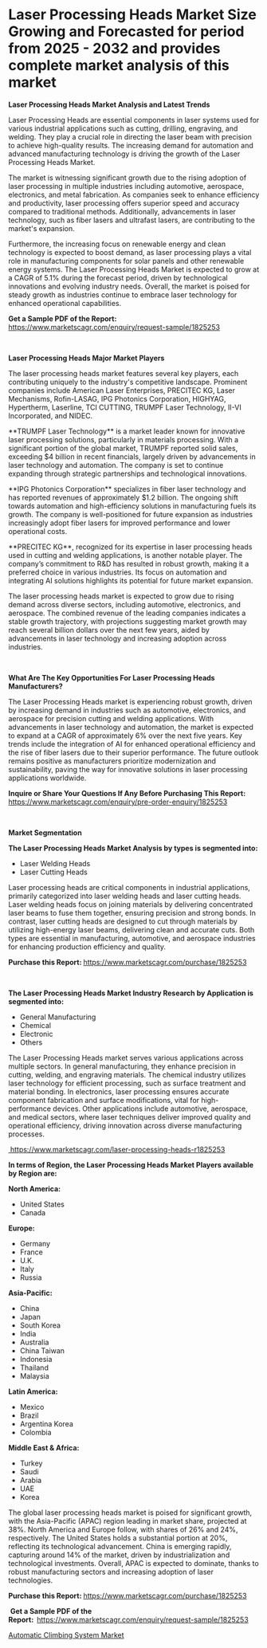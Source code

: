 <p><h1>Laser Processing Heads Market Size Growing and Forecasted for period from 2025 - 2032 and provides complete market analysis of this market</h1></p><p><strong>Laser Processing Heads Market Analysis and Latest Trends</strong></p>
<p><p>Laser Processing Heads are essential components in laser systems used for various industrial applications such as cutting, drilling, engraving, and welding. They play a crucial role in directing the laser beam with precision to achieve high-quality results. The increasing demand for automation and advanced manufacturing technology is driving the growth of the Laser Processing Heads Market.</p><p>The market is witnessing significant growth due to the rising adoption of laser processing in multiple industries including automotive, aerospace, electronics, and metal fabrication. As companies seek to enhance efficiency and productivity, laser processing offers superior speed and accuracy compared to traditional methods. Additionally, advancements in laser technology, such as fiber lasers and ultrafast lasers, are contributing to the market's expansion.</p><p>Furthermore, the increasing focus on renewable energy and clean technology is expected to boost demand, as laser processing plays a vital role in manufacturing components for solar panels and other renewable energy systems. The Laser Processing Heads Market is expected to grow at a CAGR of 5.1% during the forecast period, driven by technological innovations and evolving industry needs. Overall, the market is poised for steady growth as industries continue to embrace laser technology for enhanced operational capabilities.</p></p>
<p><strong>Get a Sample PDF of the Report:&nbsp;</strong> <a href="https://www.marketscagr.com/enquiry/request-sample/1825253?utm_campaign=1999&utm_medium=2&utm_source=Github&utm_content=ia&utm_term=18022025&utm_id=laser-processing-heads">https://www.marketscagr.com/enquiry/request-sample/1825253</a></p>
<p>&nbsp;</p>
<p><strong>Laser Processing Heads Major Market Players</strong></p>
<p><p>The laser processing heads market features several key players, each contributing uniquely to the industry's competitive landscape. Prominent companies include American Laser Enterprises, PRECITEC KG, Laser Mechanisms, Rofin-LASAG, IPG Photonics Corporation, HIGHYAG, Hypertherm, Laserline, TCI CUTTING, TRUMPF Laser Technology, II-VI Incorporated, and NIDEC.</p><p>**TRUMPF Laser Technology** is a market leader known for innovative laser processing solutions, particularly in materials processing. With a significant portion of the global market, TRUMPF reported solid sales, exceeding $4 billion in recent financials, largely driven by advancements in laser technology and automation. The company is set to continue expanding through strategic partnerships and technological innovations.</p><p>**IPG Photonics Corporation** specializes in fiber laser technology and has reported revenues of approximately $1.2 billion. The ongoing shift towards automation and high-efficiency solutions in manufacturing fuels its growth. The company is well-positioned for future expansion as industries increasingly adopt fiber lasers for improved performance and lower operational costs.</p><p>**PRECITEC KG**, recognized for its expertise in laser processing heads used in cutting and welding applications, is another notable player. The company’s commitment to R&D has resulted in robust growth, making it a preferred choice in various industries. Its focus on automation and integrating AI solutions highlights its potential for future market expansion.</p><p>The laser processing heads market is expected to grow due to rising demand across diverse sectors, including automotive, electronics, and aerospace. The combined revenue of the leading companies indicates a stable growth trajectory, with projections suggesting market growth may reach several billion dollars over the next few years, aided by advancements in laser technology and increasing adoption across industries.</p></p>
<p>&nbsp;</p>
<p><strong>What Are The Key Opportunities For Laser Processing Heads Manufacturers?</strong></p>
<p><p>The Laser Processing Heads market is experiencing robust growth, driven by increasing demand in industries such as automotive, electronics, and aerospace for precision cutting and welding applications. With advancements in laser technology and automation, the market is expected to expand at a CAGR of approximately 6% over the next five years. Key trends include the integration of AI for enhanced operational efficiency and the rise of fiber lasers due to their superior performance. The future outlook remains positive as manufacturers prioritize modernization and sustainability, paving the way for innovative solutions in laser processing applications worldwide.</p></p>
<p><strong>Inquire or Share Your Questions If Any Before Purchasing This Report:</strong> <a href="https://www.marketscagr.com/enquiry/pre-order-enquiry/1825253?utm_campaign=1999&utm_medium=2&utm_source=Github&utm_content=ia&utm_term=18022025&utm_id=laser-processing-heads">https://www.marketscagr.com/enquiry/pre-order-enquiry/1825253</a></p>
<p>&nbsp;</p>
<p><strong>Market Segmentation</strong></p>
<p><strong>The Laser Processing Heads Market Analysis by types is segmented into:</strong></p>
<p><ul><li>Laser Welding Heads</li><li>Laser Cutting Heads</li></ul></p>
<p><p>Laser processing heads are critical components in industrial applications, primarily categorized into laser welding heads and laser cutting heads. Laser welding heads focus on joining materials by delivering concentrated laser beams to fuse them together, ensuring precision and strong bonds. In contrast, laser cutting heads are designed to cut through materials by utilizing high-energy laser beams, delivering clean and accurate cuts. Both types are essential in manufacturing, automotive, and aerospace industries for enhancing production efficiency and quality.</p></p>
<p><strong>Purchase this Report:&nbsp;</strong><a href="https://www.marketscagr.com/purchase/1825253?utm_campaign=1999&utm_medium=2&utm_source=Github&utm_content=ia&utm_term=18022025&utm_id=laser-processing-heads">https://www.marketscagr.com/purchase/1825253</a></p>
<p>&nbsp;</p>
<p><strong>The Laser Processing Heads Market Industry Research by Application is segmented into:</strong></p>
<p><ul><li>General Manufacturing</li><li>Chemical</li><li>Electronic</li><li>Others</li></ul></p>
<p><p>The Laser Processing Heads market serves various applications across multiple sectors. In general manufacturing, they enhance precision in cutting, welding, and engraving materials. The chemical industry utilizes laser technology for efficient processing, such as surface treatment and material bonding. In electronics, laser processing ensures accurate component fabrication and surface modifications, vital for high-performance devices. Other applications include automotive, aerospace, and medical sectors, where laser techniques deliver improved quality and operational efficiency, driving innovation across diverse manufacturing processes.</p></p>
<p><a href="https://www.marketscagr.com/laser-processing-heads-r1825253?utm_campaign=1999&utm_medium=2&utm_source=Github&utm_content=ia&utm_term=18022025&utm_id=laser-processing-heads">&nbsp;https://www.marketscagr.com/laser-processing-heads-r1825253</a></p>
<p><strong>In terms of Region, the Laser Processing Heads Market Players available by Region are:</strong></p>
<p>
    <p> <strong> North America: </strong>
        <ul>
            <li>United States</li>
            <li>Canada</li>
        </ul>
        </p> 
    <p> <strong> Europe: </strong>
        <ul>
            <li>Germany</li>
            <li>France</li>
            <li>U.K.</li>
            <li>Italy</li>
            <li>Russia</li>
        </ul>
        </p> 
    <p> <strong> Asia-Pacific: </strong>
        <ul>
            <li>China</li>
            <li>Japan</li>
            <li>South Korea</li>
            <li>India</li>
            <li>Australia</li>
            <li>China Taiwan</li>
            <li>Indonesia</li>
            <li>Thailand</li>
            <li>Malaysia</li>
        </ul>
        </p> 
    <p> <strong> Latin America: </strong>
        <ul>
            <li>Mexico</li>
            <li>Brazil</li>
            <li>Argentina Korea</li>
            <li>Colombia</li>
        </ul>
        </p> 
    <p> <strong> Middle East & Africa: </strong>
        <ul>
            <li>Turkey</li>
            <li>Saudi</li>
            <li>Arabia</li>
            <li>UAE</li>
            <li>Korea</li>
        </ul>
    </p>
    </p>
<p><p>The global laser processing heads market is poised for significant growth, with the Asia-Pacific (APAC) region leading in market share, projected at 38%. North America and Europe follow, with shares of 26% and 24%, respectively. The United States holds a substantial portion at 20%, reflecting its technological advancement. China is emerging rapidly, capturing around 14% of the market, driven by industrialization and technological investments. Overall, APAC is expected to dominate, thanks to robust manufacturing sectors and increasing adoption of laser technologies.</p></p>
<p><strong>Purchase this Report: </strong><a href="https://www.marketscagr.com/purchase/1825253?utm_campaign=1999&utm_medium=2&utm_source=Github&utm_content=ia&utm_term=18022025&utm_id=laser-processing-heads">https://www.marketscagr.com/purchase/1825253</a></p>
<p>&nbsp;<strong>Get a Sample PDF of the Report:&nbsp;&nbsp;</strong><a href="https://www.marketscagr.com/enquiry/request-sample/1825253?utm_campaign=1999&utm_medium=2&utm_source=Github&utm_content=ia&utm_term=18022025&utm_id=laser-processing-heads">https://www.marketscagr.com/enquiry/request-sample/1825253</a></p>
<p><strong></strong></p>
<p><p><a href="https://github.com/tamvrosiya/Market-Research-Report-List-6/blob/main/automatic-climbing-system-market.md?utm_campaign=1999&utm_medium=2&utm_source=Github&utm_content=ia&utm_term=18022025&utm_id=laser-processing-heads">Automatic Climbing System Market</a></p></p>